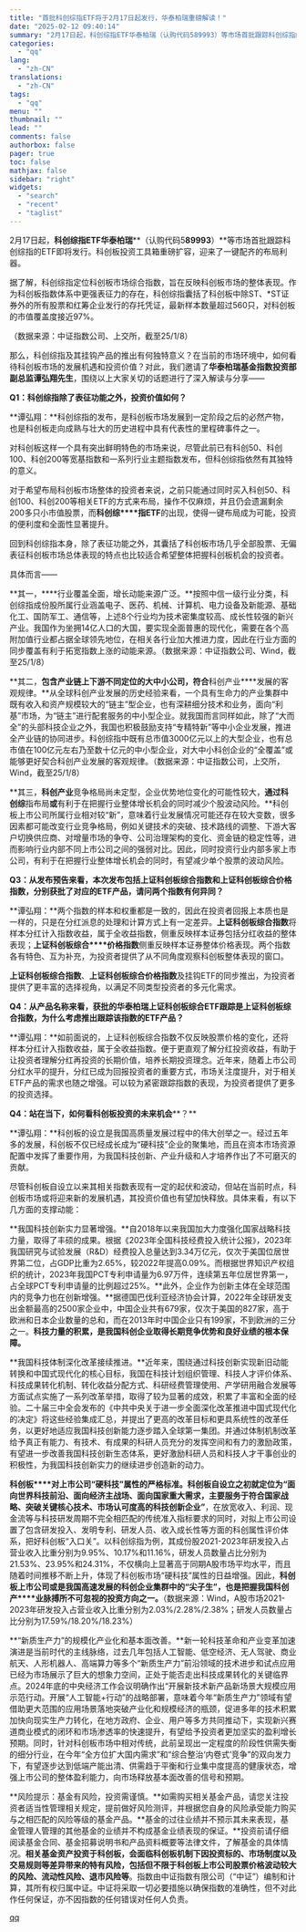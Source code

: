 ```yaml
---
title: "首批科创综指ETF将于2月17日起发行，华泰柏瑞重磅解读！"
date: "2025-02-12 09:40:14"
summary: "2月17日起，科创综指ETF华泰柏瑞（认购代码589993）等市场首批跟踪科创综指的ETF即将发行。..."
categories:
  - "qq"
lang:
  - "zh-CN"
translations:
  - "zh-CN"
tags:
  - "qq"
menu: ""
thumbnail: ""
lead: ""
comments: false
authorbox: false
pager: true
toc: false
mathjax: false
sidebar: "right"
widgets:
  - "search"
  - "recent"
  - "taglist"
---
```


2月17日起，**科创综指****ETF****华泰柏瑞****（认购代码5****89993****）**等市场首批跟踪科创综指的ETF即将发行。科创板投资工具箱重磅扩容，迎来了一键配齐的布局利器。

据了解，科创综指定位科创板市场综合指数，旨在反映科创板市场的整体表现。作为科创板指数体系中更强表征力的存在，科创综指囊括了科创板中除ST、\*ST证券外的所有股票和红筹企业发行的存托凭证，最新样本数量超过560只，对科创板的市值覆盖度接近97%。

（数据来源：中证指数公司、上交所，截至25/1/8）

那么，科创综指及其挂钩产品的推出有何独特意义？在当前的市场环境中，如何看待科创板市场的发展机遇和投资价值？对此，我们邀请了**华泰柏瑞基金指数投资部副总监谭弘翔先生**，围绕以上大家关切的话题进行了深入解读与分享——

**Q1：****科创综指****除了****表征功能之外，投资****价值****如何****？**

**谭弘翔：**科创综指的发布，是科创板市场发展到一定阶段之后的必然产物，也是科创板走向成熟与壮大的历史进程中具有代表性的里程碑事件之一。

对科创板这样一个具有突出鲜明特色的市场来说，尽管此前已有科创50、科创100、科创200等宽基指数和一系列行业主题指数发布，但科创综指依然有其独特的意义。

对于希望布局科创板市场整体的投资者来说，之前只能通过同时买入科创50、科创100、科创200等相关ETF的方式来布局，操作不仅麻烦，并且仍会遗漏剩余200多只小市值股票，而**科创综****指ETF**的出现，使得一键布局成为可能，投资的便利度和全面性显著提升。

回到科创综指本身，除了表征功能之外，其囊括了科创板市场几乎全部股票、无偏表征科创板市场总体表现的特点也比较适合希望整体把握科创板机会的投资者。

具体而言——

**其一，****行业覆盖全面，增长动能来源广泛。**按照中信一级行业分类，科创综指成份股所属行业涵盖电子、医药、机械、计算机、电力设备及新能源、基础化工、国防军工、通信等，上述8个行业均为技术密集度较高、成长性较强的新兴产业。我国作为坐拥14亿人口的大国，要实现全面普惠的现代化，需要在各个高附加值行业都占据全球领先地位，在相关各行业加大推进力度，因此在行业方面的同步覆盖有利于拓宽指数上涨的动能来源。（数据来源：中证指数公司、Wind，截至25/1/8）

**其二，****包含产业链上下游不同定位的大中小公司，符合****科创产业****发展的客观规律。**从全球科创产业发展的历史经验来看，一个具有生命力的产业集群中既有收入和资产规模较大的“链主”型企业，也有深耕细分技术和业务，面向“利基”市场，为“链主”进行配套服务的中小型企业。就我国而言同样如此，除了“大而全”的头部科技企业之外，我国也积极鼓励支持“专精特新”等中小企业发展，推进全产业链的协同进步。科创综指中既有总市值3000亿元以上的大型企业，也有总市值在100亿元左右乃至数十亿元的中小型企业，对大中小科创企业的“全覆盖”或能够更好契合科创产业发展的客观规律。（数据来源：中证指数公司，上交所，Wind，截至25/1/8）

**其三，****科创产业****竞争格局尚未定型，企业优势地位变化的可能性较大，****通过科创综****指布局****或****有利于在把握行业整体增长机会的同时减少个股波动风险。**科创板上市公司所属行业相对较“新”，意味着行业发展情况可能还存在较大变数，很多因素都可能改变行业竞争格局，例如关键技术的突破、技术路线的调整、下游大客户切换供应商、对增量市场的争夺、公司治理架构的变化、资金链的稳定性等，进而影响行业内部不同上市公司之间的强弱对比。因此，同时投资行业内部多家上市公司，有利于在把握行业整体增长机会的同时，有望减少单个股票的波动风险。

**Q****3****：从发布预告来看，本次发布****包括****上证****科创板****综合指数和上证****科创****板综合价格指数，****分别获批了对应的ETF产品，请问****两个指数有何异同？**

**谭弘翔：**两个指数的样本和权重都是一致的，因此在投资者回报上本质也是一样的，只是在分红派息的处理和计算方式上有一定差异。**上证****科创板****综合指数**将样本分红计入指数收益，属于全收益指数，侧重反映样本证券包括分红收益的整体表现；**上证****科创板****综合****价格指数**侧重反映样本证券整体价格表现。两个指数各有特色、互为补充，为投资者提供了从不同角度观察科创板整体表现的窗口。

**上证****科创板****综合指数**、**上证****科创****板综合价格指数**及挂钩ETF的同步推出，为投资者提供了更丰富的选择视角，以满足不同类型投资者的多元化需求。

**Q4：从产品名称来看，****获批的****华泰****柏瑞上证****科创板****综合****ETF跟踪是****上证****科创****板综合指数，为什么考虑推出跟踪****该****指数****的ETF产品？**

**谭弘翔：**如前面说的，上证科创板综合指数不仅反映股票价格的变化，还将样本分红计入指数收益，属于全收益指数。便于更直观了解分红投资收益，有助于让投资者理解分红再投资的长期价值，培养长期投资理念。近年来，随着上市公司分红水平的提升，分红已成为回报投资者的重要方式，市场关注度提升，对于相关ETF产品的需求也随之增强。可以较为紧密跟踪指数的表现，为投资者提供了更多的投资选择。

**Q****4****：****站在当下****，****如何看****科创****板****投资的未来机会****？**

**谭弘翔：**科创板的设立是我国高质量发展过程中的伟大创举之一。经过五年多的发展，科创板不仅已经成长成为“硬科技”企业的聚集地，而且在资本市场资源配置中发挥了重要作用，为我国科技创新、产业升级和人才培养作出了不可磨灭的贡献。

尽管科创板自设立以来其相关指数表现有一定的起伏和波动，但站在当前时点，科创板市场或将迎来新的发展机遇，其投资价值也有望加快释放。具体来看，有以下几方面的支撑动能：

**我国科技创新实力显著增强。**自2018年以来我国加大力度强化国家战略科技力量，取得了丰硕的成果。根据《2023年全国科技经费投入统计公报》，2023年我国研究与试验发展（R&D）经费投入总量达到3.34万亿元，仅次于美国位居世界第二位，占GDP比重为2.65%，较2022年提高0.09%。而根据世界知识产权组织的统计，2023年我国PCT专利申请量为6.97万件，连续第五年位居世界第一，占全球PCT专利申请量的比例超过25%。**此外，企业作为创新主体在全球范围内的竞争力也在创新增强。**据德国巴伐利亚经济协会计算，2022年全球研发支出金额最高的2500家企业中，中国企业共有679家，仅次于美国的827家，高于欧洲和日本企业数量的总和，而在2013年时中国企业只有199家，不到欧洲的三分之一。**科技力量的积累，是****我国科创企业****取得长期竞争优势和良好业绩的根本保障。**

**我国科技体制深化改革接续推进。**近年来，围绕通过科技创新实现新旧动能转换和中国式现代化的核心目标，我国在科技计划组织管理、科技人才评价体系、科技成果转化机制、转化收益分配方式、科研经费管理使用、产学研用融合发展等方面试点实施了一系列改革举措，取得了较为显著的成效，积累了丰富和全面的经验。二十届三中全会发布的《中共中央关于进一步全面深化改革推进中国式现代化的决定》将这些经验集成汇总，并提出了更高的改革目标和更具系统性的改革任务，以更好地适应我国科技创新能力逐步踏入全球第一集团。并通过体制机制改革给予真正有能力、有技术、有成果的科研人员充分的发挥空间和有力的激励政策，有望进一步改善我国科技创新生态体系，更好激励科研人员和科技人才干事创业的积极性，为我国科技创新实力的继续进步创造新的动力。

**科创板****对上市公司“硬科技”属性的严格标准。**科创板自设立之初就定位为**“面向世界科技前沿、面向经济主战场、面向国家重大需求，主要服务于符合国家战略、突破关键核心技术、市场认可度高的科技创新企业”**，在放宽收入、利润、现金流等与科技研发周期不完全相匹配的传统准入指标要求的同时，对拟上市公司设置了包含研发投入、发明专利、研发人员、收入成长性等方面的科创属性评价体系，把好科创板“入口关”。以科创综指为例，其成份股2021-2023年研发投入占营业收入比重分别为9.95%、10.17%和11.16%，研发人员数量占比分别为21.53%、23.95%和24.31%，不仅横向上显著高于同期A股市场平均水平，而且随着时间推移不断上升，体现了科创板市场“硬科技”属性的日益增强。因此，**科创板****上市公司或是我国高速发展****的科创企****业集群中的“尖子生”，也是把握我国****科创产****业脉搏所不可忽视的投资方向之一。**（数据来源：Wind，A股市场2021-2023年研发投入占营业收入比重分别为2.03%/2.28%/2.38%；研发人员数量占比分别为17.59%/18.20%/18.23%）

**“新质生产力”的规模化产业化和基本面改善。**新一轮科技革命和产业变革加速演进是当前时代的主线脉络，过去几年包括人工智能、低空经济、无人驾驶、商业航天、人形机器人、高端算力等多个“新质生产力”前沿领域的技术进步和试点应用已经为市场展示了巨大的想象力空间，正处于能否走出科技成果转化的关键临界点。2024年底的中央经济工作会议明确作出“开展新技术新产品新场景大规模应用示范行动。开展“人工智能+行动”的战略部署，意味着今年“新质生产力”领域有望借助更大范围的应用场景落地突破产业化和规模经济的瓶颈，促进多年的技术积累加快向现实生产力转化，在地方政府、企业、用户等多方共同推动下，实现新兴赛道商业模式的闭环和市场渗透率的快速提升，有望给予投资者更加坚实的盈利增长预期。同时，针对科创板市场中相对传统，此前呈现出一定程度的阶段性供需失衡的细分行业，在今年“全方位扩大国内需求”和“综合整治‘内卷式’竞争”的双向发力下，有望逐步达到低端产能出清、供需趋于平衡和行业集中度提高的健康状态，增强上市公司的整体盈利能力，向市场释放基本面改善的信号和预期。

**风险提示：基金有风险，投资需谨慎。**如需购买相关基金产品，请您关注投资者适当性管理相关规定，提前做好风险测评，并根据您自身的风险承受能力购买与之相匹配的风险等级的基金产品。**基金的过往业绩并不预示其未来表现，基金管理人管理的其他基金的业绩并不构成基金业绩表现的保证。**投资前请仔细阅读基金合同、基金招募说明书和产品资料概要等法律文件，了解基金的具体情况。**相关基金资产投资于****科创板****，会****面临科创板机****制下因投资标的、市场制度以及交易规则等差异带来的特有风险，包括但不****限于科创****板上市公司股票价格波动较大的风险、流动性风险、退****市风****险等**。指数由中证指数有限公司（“中证”）编制和计算，其所有权归属中证。中证将采取一切必要措施以确保指数的准确性，但不对此作任何保证，亦不因指数的任何错误对任何人负责。

[qq](https://new.qq.com/rain/a/20250212A029GT00)
